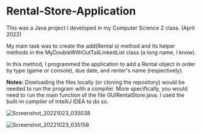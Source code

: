 # Rental-Store-Application
This was a Java project I developed in my Computer Science 2 class. (April 2022)

My main task was to create the add(Rental s) method and its helper methods in the MyDoubleWithOutTailLinkedList class (a long name, I know). 

In this method, I programmed the application to add a Rental object in order by type (game or console), due date, and renter's name (respectively). 


**Notes:** Dowloading the files locally (or cloning the repository) would be needed to run the program with a compiler. More specifically, you would need to run the main function of the file GUIRentalStore.java. I used the built-in compiler of IntelliJ IDEA to do so.

![Screenshot_20221023_035038](https://user-images.githubusercontent.com/112494911/197415253-27a8b30d-1755-4a4a-8b5d-ba987dcbf791.png)

![Screenshot_20221023_035158](https://user-images.githubusercontent.com/112494911/197415256-8ceb1c43-7603-487c-9d7d-fb2dafd36874.png)
